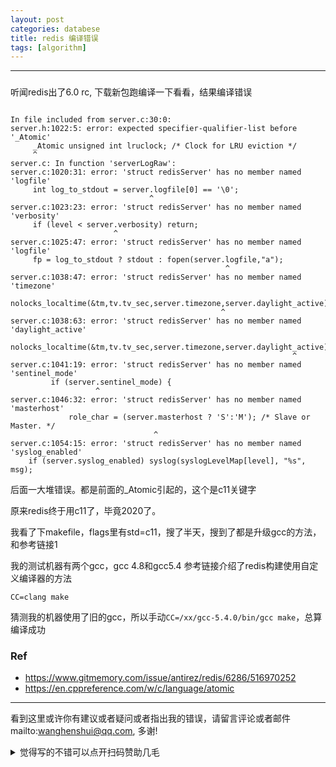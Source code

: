 ```yaml
---
layout: post
categories: databese
title: redis 编译错误
tags: [algorithm]
---
```


  

---

### 

听闻redis出了6.0 rc, 下载新包跑编译一下看看，结果编译错误



```shell

In file included from server.c:30:0:
server.h:1022:5: error: expected specifier-qualifier-list before '_Atomic'
     _Atomic unsigned int lruclock; /* Clock for LRU eviction */
     ^
server.c: In function 'serverLogRaw':
server.c:1020:31: error: 'struct redisServer' has no member named 'logfile'
     int log_to_stdout = server.logfile[0] == '\0';
                               ^
server.c:1023:23: error: 'struct redisServer' has no member named 'verbosity'
     if (level < server.verbosity) return;
                       ^
server.c:1025:47: error: 'struct redisServer' has no member named 'logfile'
     fp = log_to_stdout ? stdout : fopen(server.logfile,"a");
                                                ^
server.c:1038:47: error: 'struct redisServer' has no member named 'timezone'
         nolocks_localtime(&tm,tv.tv_sec,server.timezone,server.daylight_active);
                                               ^
server.c:1038:63: error: 'struct redisServer' has no member named 'daylight_active'
         nolocks_localtime(&tm,tv.tv_sec,server.timezone,server.daylight_active);
                                                               ^
server.c:1041:19: error: 'struct redisServer' has no member named 'sentinel_mode'
         if (server.sentinel_mode) {
                   ^
server.c:1046:32: error: 'struct redisServer' has no member named 'masterhost'
             role_char = (server.masterhost ? 'S':'M'); /* Slave or Master. */
                                ^
server.c:1054:15: error: 'struct redisServer' has no member named 'syslog_enabled'
    if (server.syslog_enabled) syslog(syslogLevelMap[level], "%s", msg);

```

后面一大堆错误。都是前面的_Atomic引起的，这个是c11关键字

原来redis终于用c11了，毕竟2020了。

我看了下makefile，flags里有std=c11，搜了半天，搜到了都是升级gcc的方法，和参考链接1

我的测试机器有两个gcc，gcc 4.8和gcc5.4 参考链接介绍了redis构建使用自定义编译器的方法

`CC=clang make` 

猜测我的机器使用了旧的gcc，所以手动`CC=/xx/gcc-5.4.0/bin/gcc make`，总算编译成功

### Ref

- https://www.gitmemory.com/issue/antirez/redis/6286/516970252
- https://en.cppreference.com/w/c/language/atomic

---

看到这里或许你有建议或者疑问或者指出我的错误，请留言评论或者邮件mailto:wanghenshui@qq.com, 多谢! 
<details>
<summary>觉得写的不错可以点开扫码赞助几毛</summary>
<img src="https://wanghenshui.github.io/assets/wepay.png" alt="微信转账">
</details>